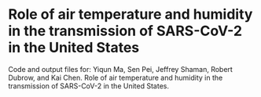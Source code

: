 # Role of air temperature and humidity in the transmission of SARS-CoV-2 in the United States 
Code and output files for: Yiqun Ma, Sen Pei, Jeffrey Shaman, Robert Dubrow, and Kai Chen. Role of air temperature and humidity in the transmission of SARS-CoV-2 in the United States. 
